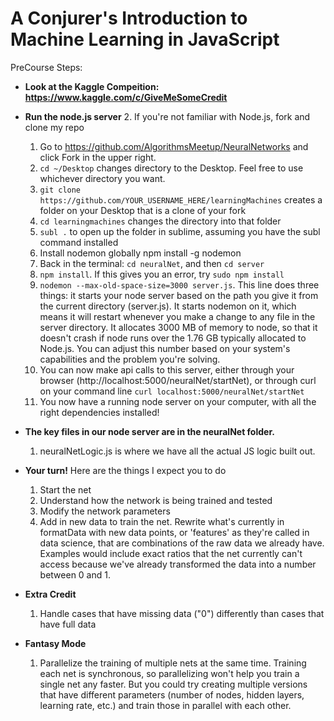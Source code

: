 # A Conjurer's Introduction to Machine Learning in JavaScript

PreCourse Steps:
* **Look at the Kaggle Compeition: https://www.kaggle.com/c/GiveMeSomeCredit**
* **Run the node.js server**
  2. If you're not familiar with Node.js, fork and clone my repo
    1. Go to https://github.com/AlgorithmsMeetup/NeuralNetworks and click Fork in the upper right. 
    2. `cd ~/Desktop` changes directory to the Desktop. Feel free to use whichever directory you want.
    3. `git clone https://github.com/YOUR_USERNAME_HERE/learningMachines` creates a folder on your Desktop that is a clone of your fork
    1. `cd learningmachines` changes the directory into that folder
    2. `subl .` to open up the folder in sublime, assuming you have the subl command installed
    3. Install nodemon globally npm install -g nodemon
    4. Back in the terminal: `cd neuralNet`, and then `cd server`
    5. `npm install`. If this gives you an error, try `sudo npm install`
    6. `nodemon --max-old-space-size=3000 server.js`. This line does three things: it starts your node server based on the path you give it from the current directory (server.js). It starts nodemon on it, which means it will restart whenever you make a change to any file in the server directory. It allocates 3000 MB of memory to node, so that it doesn't crash if node runs over the 1.76 GB typically allocated to Node.js. You can adjust this number based on your system's capabilities and the problem you're solving.
    6. You can now make api calls to this server, either through your browser (http://localhost:5000/neuralNet/startNet), or through curl on your command line `curl localhost:5000/neuralNet/startNet`
    7. You now have a running node server on your computer, with all the right dependencies installed!
* **The key files in our node server are in the neuralNet folder.**
  1. neuralNetLogic.js is where we have all the actual JS logic built out. 

* **Your turn!**
Here are the things I expect you to do
  1. Start the net
  2. Understand how the network is being trained and tested
  3. Modify the network parameters
  4. Add in new data to train the net. Rewrite what's currently in formatData with new data points, or 'features' as they're called in data science, that are combinations of the raw data we already have. Examples would include exact ratios that the net currently can't access because we've already transformed the data into a number between 0 and 1.

* **Extra Credit**
  1. Handle cases that have missing data ("0") differently than cases that have full data

* **Fantasy Mode**
  1. Parallelize the training of multiple nets at the same time. Training each net is synchronous, so parallelizing won't help you train a single net any faster. But you could try creating multiple versions that have different parameters (number of nodes, hidden layers, learning rate, etc.) and train those in parallel with each other. 
